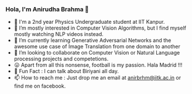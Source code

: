 ### Hola, I'm Anirudha Brahma 🐼
- 🧡 I'm a 2nd year Physics Undergraduate student at IIT Kanpur.  
- 👀 I’m mostly interested in Computer Vision Algorithms, but I find myself mostly watching NLP videos instead. 
- 🌱 I’m currently learning Generative Adversarial Networks and the awesome use case of Image Translation from one domain to another
- 💞️ I’m looking to collaborate on Computer Vision or Natural Language processing projects and competetions. 
- 😛 Apart from all this nonsense, football is my passion. Hala Madrid !!!
- 🍕 Fun Fact : I can talk about Biriyani all day. 
- 📫 How to reach me : Just drop me an email at anirbrhm@iitk.ac.in or find me on facebook. 

<!---
anirbrhm/anirbrhm is a ✨ special ✨ repository because its `README.md` (this file) appears on your GitHub profile.
You can click the Preview link to take a look at your changes.
--->
